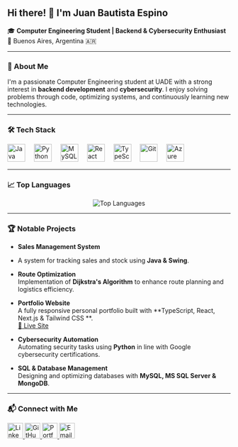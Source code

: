 



## Hi there! 👋 I'm Juan Bautista Espino



🎓 **Computer Engineering Student | Backend & Cybersecurity Enthusiast**  
📍 Buenos Aires, Argentina 🇦🇷






---








### 🚀 About Me
I'm a passionate Computer Engineering student at UADE with a strong interest in **backend development** and **cybersecurity**. I enjoy solving problems through code, optimizing systems, and continuously learning new technologies.




---


### 🛠️ Tech Stack
<div align="left">
  <img src="https://cdn.jsdelivr.net/gh/devicons/devicon/icons/java/java-original.svg" height="40" alt="Java" />
  <img width="12" />
  <img src="https://cdn.jsdelivr.net/gh/devicons/devicon/icons/python/python-original.svg" height="40" alt="Python" />
  



  <img width="12" />
  <img src="https://cdn.jsdelivr.net/gh/devicons/devicon/icons/mysql/mysql-original.svg" height="40" alt="MySQL" />
  <img width="12" />
  <img src="https://cdn.jsdelivr.net/gh/devicons/devicon/icons/react/react-original.svg" height="40" alt="React" />
  <img width="12" />
  <img src="https://cdn.jsdelivr.net/gh/devicons/devicon/icons/typescript/typescript-original.svg" height="40" alt="TypeScript" />
  <img width="12" />
  <img src="https://cdn.jsdelivr.net/gh/devicons/devicon/icons/git/git-original.svg" height="40" alt="Git" />

  
  <img width="12" />
  <img src="https://cdn.jsdelivr.net/gh/devicons/devicon/icons/azure/azure-original.svg" height="40" alt="Azure" />
</div>


---

### 📈 Top Languages
<div align="center">
  <img src="https://github-readme-stats.vercel.app/api/top-langs/?username=JBE10&layout=compact&theme=dracula" alt="Top Languages" />
</div>

---

### 🏆 Notable Projects
- **Sales Management System**

- 
  A system for tracking sales and stock using **Java & Swing**.  




- **Route Optimization**  
  Implementation of **Dijkstra's Algorithm** to enhance route planning and logistics efficiency.

  


- **Portfolio Website**  
  A fully responsive personal portfolio built with **TypeScript, React, Next.js & Tailwind CSS **.  
  [🔗 Live Site](https://jbe-cv.vercel.app/)




  

- **Cybersecurity Automation**  
  Automating security tasks using **Python** in line with Google cybersecurity certifications.
  

- **SQL & Database Management**  
  Designing and optimizing databases with **MySQL, MS SQL Server & MongoDB**.





---




### 📬 Connect with Me
<div align="left">
  <a href="https://www.linkedin.com/in/jbespino/" target="_blank">
    <img src="https://img.shields.io/badge/LinkedIn-0077B5?style=for-the-badge&logo=linkedin&logoColor=white" height="35" alt="LinkedIn" />
  </a>
  <a href="https://github.com/JBE10" target="_blank">
    <img src="https://img.shields.io/badge/GitHub-181717?style=for-the-badge&logo=github&logoColor=white" height="35" alt="GitHub" />
    
  </a>
  <a href="https://jbe-cv.vercel.app/" target="_blank">
    <img src="https://img.shields.io/badge/Portfolio-222222?style=for-the-badge&logo=githubpages&logoColor=white" height="35" alt="Portfolio" />
  </a>
  <a href="mailto:bautiespino@icloud.com" target="_blank">
    <img src="https://img.shields.io/badge/Email-3693F3?style=for-the-badge&logo=icloud&logoColor=white" height="35" alt="Email" />
  </a>
</div>

